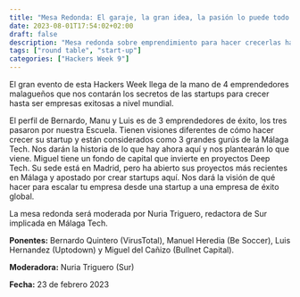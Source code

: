 ```yaml
---
title: "Mesa Redonda: El garaje, la gran idea, la pasión lo puede todo y otros mitos de emprender"
date: 2023-08-01T17:54:02+02:00
draft: false
description: "Mesa redonda sobre emprendimiento para hacer crecerlas hasta el éxito mundial"
tags: ["round table", "start-up"]
categories: ["Hackers Week 9"]
---
```


El gran evento de esta Hackers Week llega de la mano de 4 emprendedores malagueños que nos contarán los secretos de las startups para crecer hasta ser empresas exitosas a nivel mundial.

El perfil de Bernardo, Manu y Luis es de 3 emprendedores de éxito, los tres pasaron por nuestra Escuela. Tienen visiones diferentes de cómo hacer crecer su startup y están considerados como 3 grandes gurús de la Málaga Tech. Nos darán la historia de lo que hay ahora aquí y nos plantearán lo que viene. Miguel tiene un fondo de capital que invierte en proyectos Deep Tech. Su sede está en Madrid, pero ha abierto sus proyectos más recientes en Málaga y apostado por crear startups aquí. Nos dará la visión de qué hacer para escalar tu empresa desde una startup a una empresa de éxito global.

La mesa redonda será moderada por Nuria Triguero, redactora de Sur implicada en Málaga Tech.

**Ponentes:** Bernardo Quintero (VirusTotal), Manuel Heredia (Be Soccer), Luis Hernandez (Uptodown) y Miguel del Cañizo (Bullnet Capital).

**Moderadora:** Nuria Triguero (Sur)

**Fecha:** 23 de febrero 2023